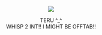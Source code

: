 <p align="center">
  <image src="https://pbs.twimg.com/media/GFLqtx6aUAAQ0ps?format=jpg&name=large">
</p>


<p align="center">
TERU ^_^
<br>
WHISP 2 INT!! I MIGHT BE OFFTAB!!
</p>



<!--
**deathdelivery/deathdelivery** is a ✨ _special_ ✨ repository because its `README.md` (this file) appears on your GitHub profile.

Here are some ideas to get you started:

- 🔭 I’m currently working on ...
- 🌱 I’m currently learning ...
- 👯 I’m looking to collaborate on ...
- 🤔 I’m looking for help with ...
- 💬 Ask me about ...
- 📫 How to reach me: ...
- 😄 Pronouns: ...
- ⚡ Fun fact: ...
-->
